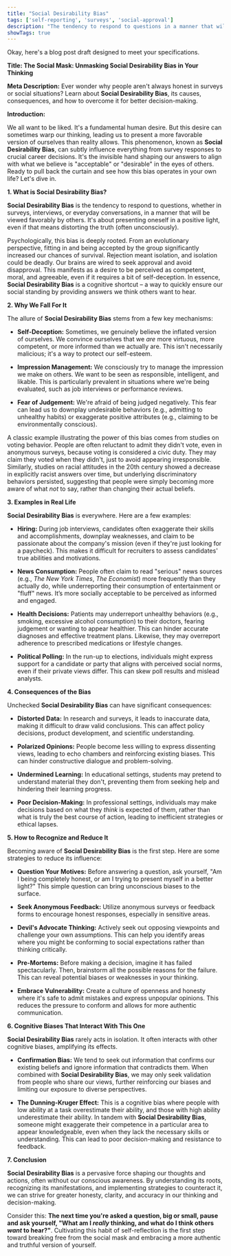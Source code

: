 ```yaml
---
title: "Social Desirability Bias"
tags: ['self-reporting', 'surveys', 'social-approval']
description: "The tendency to respond to questions in a manner that will be viewed favorably by others."
showTags: true
---
```


Okay, here's a blog post draft designed to meet your specifications.

**Title: The Social Mask: Unmasking Social Desirability Bias in Your Thinking**

**Meta Description:** Ever wonder why people aren't always honest in surveys or social situations? Learn about **Social Desirability Bias**, its causes, consequences, and how to overcome it for better decision-making.

**Introduction:**

We all want to be liked. It's a fundamental human desire. But this desire can sometimes warp our thinking, leading us to present a more favorable version of ourselves than reality allows. This phenomenon, known as **Social Desirability Bias**, can subtly influence everything from survey responses to crucial career decisions. It's the invisible hand shaping our answers to align with what we believe is "acceptable" or "desirable" in the eyes of others. Ready to pull back the curtain and see how this bias operates in your own life? Let's dive in.

**1. What is Social Desirability Bias?**

**Social Desirability Bias** is the tendency to respond to questions, whether in surveys, interviews, or everyday conversations, in a manner that will be viewed favorably by others. It's about presenting oneself in a positive light, even if that means distorting the truth (often unconsciously).

Psychologically, this bias is deeply rooted. From an evolutionary perspective, fitting in and being accepted by the group significantly increased our chances of survival. Rejection meant isolation, and isolation could be deadly. Our brains are wired to seek approval and avoid disapproval. This manifests as a desire to be perceived as competent, moral, and agreeable, even if it requires a bit of self-deception. In essence, **Social Desirability Bias** is a cognitive shortcut – a way to quickly ensure our social standing by providing answers we think others want to hear.

**2. Why We Fall For It**

The allure of **Social Desirability Bias** stems from a few key mechanisms:

*   **Self-Deception:** Sometimes, we genuinely believe the inflated version of ourselves. We convince ourselves that we *are* more virtuous, more competent, or more informed than we actually are. This isn't necessarily malicious; it's a way to protect our self-esteem.

*   **Impression Management:** We consciously try to manage the impression we make on others. We want to be seen as responsible, intelligent, and likable. This is particularly prevalent in situations where we're being evaluated, such as job interviews or performance reviews.

*   **Fear of Judgement:** We're afraid of being judged negatively. This fear can lead us to downplay undesirable behaviors (e.g., admitting to unhealthy habits) or exaggerate positive attributes (e.g., claiming to be environmentally conscious).

A classic example illustrating the power of this bias comes from studies on voting behavior. People are often reluctant to admit they didn't vote, even in anonymous surveys, because voting is considered a civic duty. They may claim they voted when they didn't, just to avoid appearing irresponsible. Similarly, studies on racial attitudes in the 20th century showed a decrease in explicitly racist answers over time, but underlying discriminatory behaviors persisted, suggesting that people were simply becoming more aware of what *not* to say, rather than changing their actual beliefs.

**3. Examples in Real Life**

**Social Desirability Bias** is everywhere. Here are a few examples:

*   **Hiring:** During job interviews, candidates often exaggerate their skills and accomplishments, downplay weaknesses, and claim to be passionate about the company's mission (even if they're just looking for a paycheck). This makes it difficult for recruiters to assess candidates' true abilities and motivations.

*   **News Consumption:** People often claim to read "serious" news sources (e.g., *The New York Times*, *The Economist*) more frequently than they actually do, while underreporting their consumption of entertainment or "fluff" news. It’s more socially acceptable to be perceived as informed and engaged.

*   **Health Decisions:** Patients may underreport unhealthy behaviors (e.g., smoking, excessive alcohol consumption) to their doctors, fearing judgement or wanting to appear healthier. This can hinder accurate diagnoses and effective treatment plans. Likewise, they may overreport adherence to prescribed medications or lifestyle changes.

*   **Political Polling:** In the run-up to elections, individuals might express support for a candidate or party that aligns with perceived social norms, even if their private views differ. This can skew poll results and mislead analysts.

**4. Consequences of the Bias**

Unchecked **Social Desirability Bias** can have significant consequences:

*   **Distorted Data:** In research and surveys, it leads to inaccurate data, making it difficult to draw valid conclusions. This can affect policy decisions, product development, and scientific understanding.

*   **Polarized Opinions:** People become less willing to express dissenting views, leading to echo chambers and reinforcing existing biases. This can hinder constructive dialogue and problem-solving.

*   **Undermined Learning:** In educational settings, students may pretend to understand material they don't, preventing them from seeking help and hindering their learning progress.

*   **Poor Decision-Making:** In professional settings, individuals may make decisions based on what they *think* is expected of them, rather than what is truly the best course of action, leading to inefficient strategies or ethical lapses.

**5. How to Recognize and Reduce It**

Becoming aware of **Social Desirability Bias** is the first step. Here are some strategies to reduce its influence:

*   **Question Your Motives:** Before answering a question, ask yourself, "Am I being completely honest, or am I trying to present myself in a better light?" This simple question can bring unconscious biases to the surface.

*   **Seek Anonymous Feedback:** Utilize anonymous surveys or feedback forms to encourage honest responses, especially in sensitive areas.

*   **Devil's Advocate Thinking:** Actively seek out opposing viewpoints and challenge your own assumptions. This can help you identify areas where you might be conforming to social expectations rather than thinking critically.

*   **Pre-Mortems:** Before making a decision, imagine it has failed spectacularly. Then, brainstorm all the possible reasons for the failure. This can reveal potential biases or weaknesses in your thinking.

*   **Embrace Vulnerability:** Create a culture of openness and honesty where it's safe to admit mistakes and express unpopular opinions. This reduces the pressure to conform and allows for more authentic communication.

**6. Cognitive Biases That Interact With This One**

**Social Desirability Bias** rarely acts in isolation. It often interacts with other cognitive biases, amplifying its effects.

*   **Confirmation Bias:** We tend to seek out information that confirms our existing beliefs and ignore information that contradicts them. When combined with **Social Desirability Bias**, we may only seek validation from people who share our views, further reinforcing our biases and limiting our exposure to diverse perspectives.

*   **The Dunning-Kruger Effect:** This is a cognitive bias where people with low ability at a task overestimate their ability, and those with high ability underestimate their ability. In tandem with **Social Desirability Bias**, someone might exaggerate their competence in a particular area to appear knowledgeable, even when they lack the necessary skills or understanding. This can lead to poor decision-making and resistance to feedback.

**7. Conclusion**

**Social Desirability Bias** is a pervasive force shaping our thoughts and actions, often without our conscious awareness. By understanding its roots, recognizing its manifestations, and implementing strategies to counteract it, we can strive for greater honesty, clarity, and accuracy in our thinking and decision-making.

Consider this: **The next time you're asked a question, big or small, pause and ask yourself, "What am I *really* thinking, and what do I think others *want* to hear?"**. Cultivating this habit of self-reflection is the first step toward breaking free from the social mask and embracing a more authentic and truthful version of yourself.

